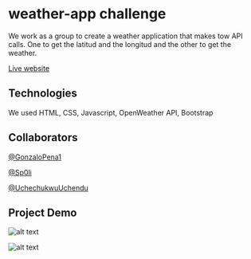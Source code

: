 # weather-app challenge

We work as a group to create a weather application that makes tow API calls. One to get the latitud and the longitud and the other to get the weather.

[Live website](https://gonzalopena1.github.io/Portfolio-web-page-challenge/)

## Technologies
We used HTML, CSS, Javascript, OpenWeather API, Bootstrap

## Collaborators

[@GonzaloPena1](https://github.com/GonzaloPena1)

[@Sp0li](https://github.com/Sp0li)

[@UchechukwuUchendu](https://github.com/UchechukwuUchendu)

## Project Demo

![alt text](desktop.png)

![alt text](mobile.png)
